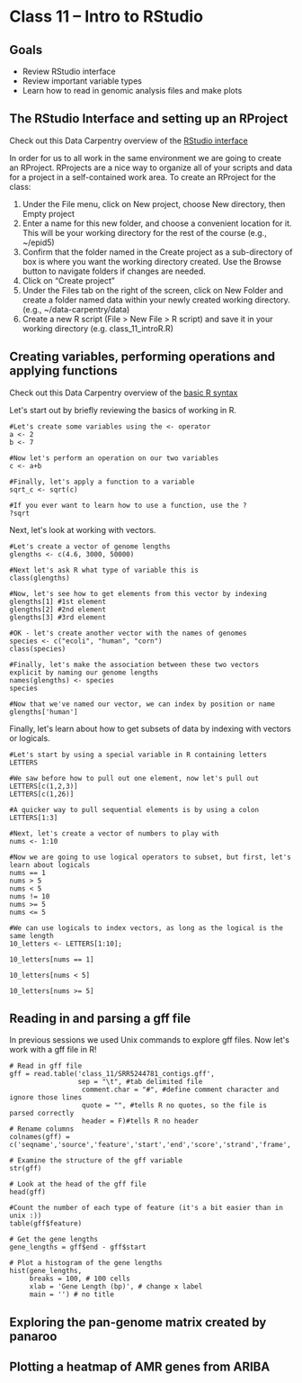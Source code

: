 Class 11 – Intro to RStudio
=============================================

Goals
----
- Review RStudio interface
- Review important variable types
- Learn how to read in genomic analysis files and make plots


The RStudio Interface and setting up an RProject
------------------------------------------------
Check out this Data Carpentry overview of the [RStudio interface](https://datacarpentry.org/R-genomics/00-before-we-start.html)

In order for us to all work in the same environment we are going to create an RProject. RProjects are a nice way to organize all of your scripts and data for a project in a self-contained work area. To create an RProject for the class:

1. Under the File menu, click on New project, choose New directory, then Empty project
2. Enter a name for this new folder, and choose a convenient location for it. This will be your working directory for the rest of the course (e.g., ~/epid5)
3. Confirm that the folder named in the Create project as a sub-directory of box is where you want the working directory created. Use the Browse button to navigate folders if changes are needed.
4. Click on “Create project”
5. Under the Files tab on the right of the screen, click on New Folder and create a folder named data within your newly created working directory. (e.g., ~/data-carpentry/data)
6. Create a new R script (File > New File > R script) and save it in your working directory (e.g. class_11_introR.R)


Creating variables, performing operations and applying functions
----------------------------------------------------------------
Check out this Data Carpentry overview of the [basic R syntax](https://datacarpentry.org/R-genomics/01-intro-to-R.html)

Let's start out by briefly reviewing the basics of working in R. 

```
#Let's create some variables using the <- operator
a <- 2
b <- 7

#Now let's perform an operation on our two variables
c <- a+b

#Finally, let's apply a function to a variable
sqrt_c <- sqrt(c)

#If you ever want to learn how to use a function, use the ?
?sqrt
```

Next, let's look at working with vectors.

```
#Let's create a vector of genome lengths
glengths <- c(4.6, 3000, 50000)

#Next let's ask R what type of variable this is
class(glengths)

#Now, let's see how to get elements from this vector by indexing
glengths[1] #1st element
glengths[2] #2nd element
glengths[3] #3rd element

#OK - let's create another vector with the names of genomes
species <- c("ecoli", "human", "corn")
class(species)

#Finally, let's make the association between these two vectors explicit by naming our genome lengths
names(glengths) <- species
species

#Now that we've named our vector, we can index by position or name
glengths['human']
```

Finally, let's learn about how to get subsets of data by indexing with vectors or logicals.

```
#Let's start by using a special variable in R containing letters
LETTERS

#We saw before how to pull out one element, now let's pull out
LETTERS[c(1,2,3)]
LETTERS[c(1,26)]

#A quicker way to pull sequential elements is by using a colon
LETTERS[1:3]

#Next, let's create a vector of numbers to play with
nums <- 1:10

#Now we are going to use logical operators to subset, but first, let's learn about logicals
nums == 1
nums > 5
nums < 5
nums != 10
nums >= 5
nums <= 5

#We can use logicals to index vectors, as long as the logical is the same length
10_letters <- LETTERS[1:10];

10_letters[nums == 1]

10_letters[nums < 5]

10_letters[nums >= 5]
```

Reading in and parsing a gff file
---------------------------------
In previous sessions we used Unix commands to explore gff files. Now let's work with a gff file in R!

```
# Read in gff file
gff = read.table('class_11/SRR5244781_contigs.gff',
                 sep = "\t", #tab delimited file
                  comment.char = "#", #define comment character and ignore those lines
                  quote = "", #tells R no quotes, so the file is parsed correctly
                  header = F)#tells R no header
# Rename columns
colnames(gff) = c('seqname','source','feature','start','end','score','strand','frame','attribute')

# Examine the structure of the gff variable
str(gff)

# Look at the head of the gff file
head(gff)

#Count the number of each type of feature (it's a bit easier than in unix :))
table(gff$feature)

# Get the gene lengths
gene_lengths = gff$end - gff$start

# Plot a histogram of the gene lengths
hist(gene_lengths,
     breaks = 100, # 100 cells
     xlab = 'Gene Length (bp)', # change x label
     main = '') # no title
```

Exploring the pan-genome matrix created by panaroo
--------------------------------------------------


Plotting a heatmap of AMR genes from ARIBA
------------------------------------------
